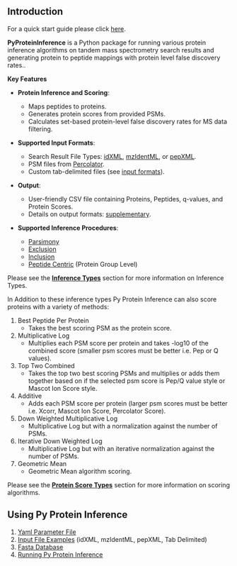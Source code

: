 ## Introduction


For a quick start guide please click [here](quickstart.md).

**PyProteinInference** is a Python package for running various protein inference algorithms on tandem mass spectrometry search results and generating protein to peptide mappings with protein level false discovery rates..  

**Key Features** <br>

* **Protein Inference and Scoring**:
    * Maps peptides to proteins.  
    * Generates protein scores from provided PSMs.  
    * Calculates set-based protein-level false discovery rates for MS data filtering.  
* **Supported Input Formats**:
    * Search Result File Types: [idXML](input_format.md#idxml), [mzIdentML](input_format.md#mzidentml), or [pepXML](input_format.md#pepxml).  
    * PSM files from [Percolator](https://github.com/percolator/percolator).
    * Custom tab-delimited files (see [input formats](input_format.md#custom-input)).  
* **Output**:
    * User-friendly CSV file containing Proteins, Peptides, q-values, and Protein Scores.  
    * Details on output formats: [supplementary](supplementary.md#export-types).  

* **Supported Inference Procedures**:
    * [Parsimony](supplementary.md#parsimony)
    * [Exclusion](supplementary.md#exclusion)
    * [Inclusion](supplementary.md#inclusion)
    * [Peptide Centric](supplementary.md#peptide-centric) (Protein Group Level)

Please see the [__Inference Types__](supplementary.md#inference-types) section for more information on Inference Types.

In Addition to these inference types Py Protein Inference can also score proteins with a variety of methods:

1. Best Peptide Per Protein 
    - Takes the best scoring PSM as the protein score.
2. Multiplicative Log 
    - Multiplies each PSM score per protein and takes -log10 of the combined score (smaller psm scores must be better i.e. Pep or Q values).
3. Top Two Combined 
    - Takes the top two best scoring PSMs and multiplies or adds them together based on if the selected psm score is Pep/Q value style or Mascot Ion Score style.
4. Additive 
    - Adds each PSM score per protein (larger psm scores must be better i.e. Xcorr, Mascot Ion Score, Percolator Score).
5. Down Weighted Multiplicative Log 
    - Multiplicative Log but with a normalization against the number of PSMs.
6. Iterative Down Weighted Log 
    - Multiplicative Log but with an iterative normalization against the number of PSMs.
7. Geometric Mean 
    - Geometric Mean algorithm scoring.

Please see the [__Protein Score Types__](supplementary.md#protein-score-types) section for more information on scoring algorithms.

## Using Py Protein Inference
 1. [Yaml Parameter File](parameters.md#yaml-parameter-file-outline)
 2. [Input File Examples](input_format.md#input-file-examples) (idXML, mzIdentML, pepXML, Tab Delimited)
 3. [Fasta Database](input_format.md#fasta-file-example)
 4. [Running Py Protein Inference](advanced.md#running-py-protein-inference)